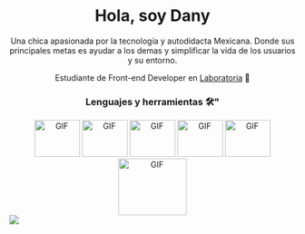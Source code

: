 <div align='center'>
<h1>Hola, soy Dany</h1>
<p>Una chica apasionada por la tecnología y autodidacta Mexicana. Donde sus principales metas es ayudar a los demas y simplificar la vida de los usuarios y su entorno. 
 
Estudiante de Front-end Developer en [Laboratoria](https://www.laboratoria.la/) 💛
</p>
</div>

<div align='center'>
	
 <h3> Lenguajes y herramientas 🛠️"</h3>
<img height = "65px" width = "80px" alt="GIF" src="https://media.giphy.com/media/XAxylRMCdpbEWUAvr8/giphy.gif" />
<img height = "65px" width = "80px" alt="GIF" src="https://media.giphy.com/media/fsEaZldNC8A1PJ3mwp/giphy.gif" />
<img height = "65px" width = "80px" alt="GIF" src = "https://media.giphy.com/media/ln7z2eWriiQAllfVcn/giphy.gif" />
<img height = "65px" width = "80px" alt="GIF" src = "https://media.giphy.com/media/kH1DBkPNyZPOk0BxrM/giphy.gif" />
<img height = "65px" width = "80px" alt="GIF" src ="https://media.giphy.com/media/Ri2TUcKlaOcaDBxFpY/giphy.gif" />
<img height = "100px" width = "120px" alt="GIF" src="https://media.giphy.com/media/iFmw13LV1hHhViPPWz/giphy.gif" />
 
</div>
<!--[![Top Langs]()](https://github.com/dany-cs/github-readme-stats)-->
<a href="https://github.com/dany-cs/github-readme-stats">
<img align='center' src="https://github-readme-stats.vercel.app/api?username=dany-cs&show_icons=true&theme=radical" />

</a>


<!--
**dany-cs/dany-cs** is a ✨ _special_ ✨ repository because its `README.md` (this file) appears on your GitHub profile.

Here are some ideas to get you started:

- 🔭 I’m currently working on ...
- 🌱 I’m currently learning ...
- 👯 I’m looking to collaborate on ...
- 🤔 I’m looking for help with ...
- 💬 Ask me about ...
- 📫 How to reach me: ...
- 😄 Pronouns: ...
- ⚡ Fun fact: ...
-->
 
